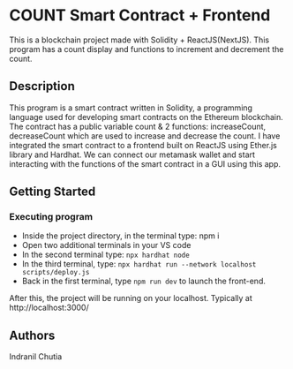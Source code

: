 # COUNT Smart Contract + Frontend

This is a blockchain project made with Solidity + ReactJS(NextJS). This program has a count display and functions to increment and decrement the count.

## Description

This program is a smart contract written in Solidity, a programming language used for developing smart contracts on the Ethereum blockchain. The contract has a public variable count & 2 functions: increaseCount, decreaseCount which are used to increase and decrease the count. I have integrated the smart contract to a frontend built on ReactJS using Ether.js library and Hardhat. We can connect our metamask wallet and start interacting with the functions of the smart contract in a GUI using this app.

## Getting Started

### Executing program

- Inside the project directory, in the terminal type: npm i
- Open two additional terminals in your VS code
- In the second terminal type: ```npx hardhat node```
- In the third terminal, type: ```npx hardhat run --network localhost scripts/deploy.js```
- Back in the first terminal, type ```npm run dev``` to launch the front-end.
  
After this, the project will be running on your localhost. 
Typically at http://localhost:3000/

## Authors

Indranil Chutia  
